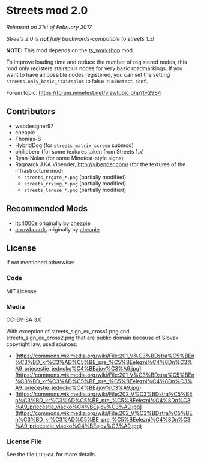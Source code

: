 # Streets mod 2.0
_Released on 21st of February 2017_

_Streets 2.0 is **not** fully backwards-compatible to streets 1.x!_

**NOTE:** This mod depends on the [ts_workshop](https://github.com/minetest-mods/ts_workshop) mod.

To improve loading time and reduce the number of registered nodes,
this mod only registers stairsplus nodes for very basic roadmarkings.
If you want to have all possible nodes registered, you can set
the setting `streets.only_basic_stairsplus` to false in `minetest.conf`.

Forum topic: https://forum.minetest.net/viewtopic.php?t=2984

## Contributors

* webdesigner97
* cheapie
* Thomas-S
* HybridDog (for `streets_matrix_screen` submod)
* philipbenr (for some textures taken from Streets 1.x)
* Ryan-Nolan (for some Minetest-style signs)
* Ragnarok AKA Vibender, http://vibender.com/ (for the textures of the infrastructure mod)
  * `streets_rrgate_*.png` (partially modified)
  * `streets_rrxing_*.png` (partially modified)
  * `streets_lanuse_*.png` (partially modified)

## Recommended Mods
* [ltc4000e](https://github.com/inpos/ltc4000e) originally by [cheapie](https://github.com/cheapie)
* [arrowboards](https://github.com/inpos/arrowboards) originally by [cheapie](https://github.com/cheapie)

## License
If not mentioned otherwise:

### Code
MIT License

### Media
CC-BY-SA 3.0

With exception of streets_sign_eu_cross1.png and streets_sign_eu_cross2.png
that are public domain because of Slovak copyright law, used sources:

* [https://commons.wikimedia.org/wiki/File:201_V%C3%BDstra%C5%BEn%C3%BD_kr%C3%AD%C5%BE_pre_%C5%BEelezni%C4%8Dn%C3%A9_priecestie_jednoko%C4%BEajov%C3%A9.jpg](https://commons.wikimedia.org/wiki/File:201_V%C3%BDstra%C5%BEn%C3%BD_kr%C3%AD%C5%BE_pre_%C5%BEelezni%C4%8Dn%C3%A9_priecestie_jednoko%C4%BEajov%C3%A9.jpg)
* [https://commons.wikimedia.org/wiki/File:202_V%C3%BDstra%C5%BEn%C3%BD_kr%C3%AD%C5%BE_pre_%C5%BEelezni%C4%8Dn%C3%A9_priecestie_viacko%C4%BEajov%C3%A9.jpg](https://commons.wikimedia.org/wiki/File:202_V%C3%BDstra%C5%BEn%C3%BD_kr%C3%AD%C5%BE_pre_%C5%BEelezni%C4%8Dn%C3%A9_priecestie_viacko%C4%BEajov%C3%A9.jpg)

### License File
See the file `LICENSE` for more details.
